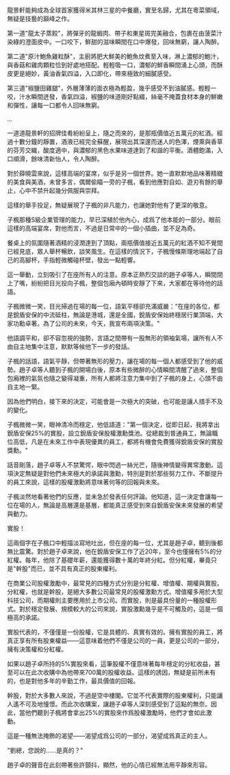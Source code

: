 龍景軒能夠成為全球首家獲得米其林三星的中餐廳，實至名歸，尤其在粵菜領域，無疑是技藝的巔峰之作。

第一道"龍太子蒸餃"，將彈牙的龍蝦肉、帶子和東星斑完美融合，包裹在由菠菜汁染綠的澄面皮中。一口咬下，鮮甜的滋味瞬間在口中爆發，回味無窮，讓人陶醉。

第二道"原汁鮑魚雞粒酥"，主廚將肥大鮮美的鮑魚炆煮至入味，淋上濃郁的鮑汁，與香菇和雞肉顆粒恰到好處地搭配。輕輕吸一口，濃郁的鮮香瞬間涌上心頭，而酥皮更是絕妙，黃油香氣四溢，入口即化，帶來極致的細膩感受。

第三道"椒鹽田雞腿"，外層薄薄的面衣極為輕盈，幾乎感受不到油膩感。輕輕一咬，汁水瞬間迸發，香氣四溢，椒鹽的味道剛好點綴，絲毫不掩蓋食材本身的鮮嫩和彈性，讓每一口都令人回味無窮。

...

一道道龍景軒的招牌佳肴紛紛呈上，隨之而來的，是那瓶價值近五萬元的紅酒。經過十數分鐘的靜置，酒液已經完全蘇醒，展現出其深邃而迷人的色澤，煙熏與香草的芬芳交織，酸度適中，與濃郁的黑色水果味道達到了和諧的平衡。酒體飽滿，入口順滑，餘味清新怡人，令人陶醉。

對於薛曉雲來說，這樣高端的宴席，似乎是另一個世界。她一直默默地品味著精緻的美食與美酒，未曾多言，偶爾偷瞄一旁的子楓，看到他應對自如、遊刃有餘的舉止，心中不禁升起幾分佩服與崇拜。

這樣的舉手投足，無疑展現了子楓的非凡能力，也讓她對他有了更深的敬意。

子楓那種S級企業管理的能力，早已深植於他內心，成爲了他本能的一部分。眼前這樣的高端宴席，對他而言，不過是日常中的一個小插曲，並不足為奇。

餐桌上的氛圍隨著酒精的浸潤達到了頂點，兩瓶價值接近五萬元的紅酒不知不覺間已經見底，眾人舉杯暢飲，談笑風生。在這樣的情況下，子楓慢條斯理地端起了自己的高腳杯，手指輕微觸碰杯壁，發出一點輕響。

這一舉動，立刻吸引了在座所有人的注意。原本正熱烈交談的趙子卓等人，瞬間閉上了嘴，紛紛把目光投向子楓，整個包廂內頓時安靜了下來，大家都在等待他的話語。

子楓微微一笑，目光掃過在場的每一位，語氣平穩卻充滿威嚴："在座的各位，都是銳盾安保的中流砥柱，無論是港城，還是全國，銳盾安保始終穩居行業頂端，大家功勳卓著。為了公司的未來，今天，我宣布兩項決策。"

他語調平和，卻不容忽視的強勢，言語之間帶有一股無形的領袖氣場，讓所有人不由自主地集中注意，默默等候他下一步的發話。

子楓的話語，語氣平靜，但帶著無形的壓力，讓在場的每一個人都感受到了他的威勢。趙子卓等人聽到子楓的開場白後，原本有些微醉的心情瞬間清醒了過來，整個包廂裡的氣氛也隨之變得凝重，所有人都將注意力集中到了子楓的身上，心頭不由自主地一緊。

因為他們明白，接下來的決定，可能會是一次極大的突破，也可能是讓人措手不及的變化。

子楓微微一笑，眼神清冷而穩定，他低語道："第一個決定，從即日起，我將拿出銳盾安保25%的實股，設立銳盾安保股權激勳獎池。從總裁到普通員工，無論職位高低，凡是在未來工作中表現優異的員工，都將有機會免費獲得銳盾安保的實股獎勳。"

話音剛落，趙子卓等人不禁驚愕，眼中閃過一絲光芒，隨後神情變得異常激動。這項決定無疑是對他們未來極大的承諾與激勳，特別是對於那些努力工作、不斷提升的員工來說，這樣的股權激勳將意味著何等的回報與未來。

子楓淡然地看著他們的反應，並未急於發表任何評論。他知道，這一決定會讓每一位在場的人，無論是高層還是基層，都能真正感受到來自銳盾安保未來發展的希望與動力。

實股！

這兩個字在子楓口中輕描淡寫地吐出，但在座的每一位，尤其是趙子卓，聽到後都無比震驚。對於趙子卓來說，他在銳盾安保工作了近20年，至今也僅擁有5%的分紅權。每年，他除了基礎年薪，還能獲得數十萬的年終分紅。但分紅權，畢竟只是"幹股"而已，並不具有真正的股東權利。

在商業公司股權激勵中，最常見的四種方式分別是分紅權、增值權、期權與實股。分紅權，也就是幹股，是絕大多數公司最常見的股權激勳方式。增值權多用於大型科技公司，而期權則主要應用於上市公司。而實股，則是最具份量的一種股權形式。對於穩定發展、規模較大的公司來說，實股激勳幾乎是不可觸及的，這是一個極高的承諾。

實股代表的，不僅僅是一份股權，它是具體的、真實有效的。擁有實股的員工，將真正享有所有股東權益——這意味着他們不僅是公司的一員，更是公司的一部分，擁有決策權和分紅權。

如果以趙子卓所持的5%實股來看，這筆股權不僅意味著每年穩定的分紅收益，甚至可以在此次收購中為他帶來700萬的股權收益。這樣的誘因，無疑是前所未有的，也是對他多年的辛勤工作，最具價值的回報。

幹股，對於大多數人來說，不過是空中樓閣。它並不代表實際的股東權利，只能讓人遙不可及地憧憬。而此次收購案，讓趙子卓等人深刻感受到了這點的無奈。因此，當他們聽到子楓將會拿出25%的實股來作爲股權激勵時，他們才會如此激動。

這是一種無法掩飾的渴望——渴望成爲公司的一部分，渴望成爲真正的主人。

"劉總，您說的……是真的？"  

趙子卓的聲音在此刻帶著些許顫抖，顯然，他的心情已經無法用平靜來形容。